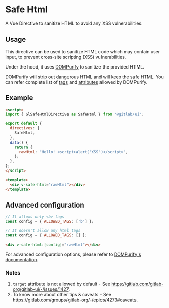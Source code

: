 # Safe Html

A Vue Directive to sanitize HTML to avoid any XSS vulnerabilities.

<!-- STORY -->

## Usage

This directive can be used to sanitize HTML code which may contain user input, to prevent cross-site scripting (XSS) vulnerabilities.

Under the hood, it uses [DOMPurify](https://github.com/cure53/DOMPurify) to sanitize the provided HTML.

DOMPurify will strip out dangerous HTML and will keep the safe HTML. You can refer complete list of [tags][1] and [attributes][2] allowed by DOMPurify.

[1]: https://github.com/cure53/DOMPurify/blob/main/src/tags.js
[2]: https://github.com/cure53/DOMPurify/blob/main/src/attrs.js

## Example

```html
<script>
import { GlSafeHtmlDirective as SafeHtml } from '@gitlab/ui';

export default {
  directives: {
    SafeHtml,
  },
  data() {
    return {
      rawHtml: "Hello! <script>alert('XSS')</script>",
    };
  },
};
</script>

<template>
  <div v-safe-html="rawHtml"></div>
</template>
```

## Advanced configuration

```js
// It allows only <b> tags
const config = { ALLOWED_TAGS: ['b'] };

// It doesn't allow any html tags
const config = { ALLOWED_TAGS: [] };
```

```html
<div v-safe-html:[config]="rawHtml"></div>
```

For advanced configuration options, please refer to [DOMPurify's documentation](https://github.com/cure53/DOMPurify#can-i-configure-dompurify).

### Notes

1. `target` attribute is not allowed by default - See <https://gitlab.com/gitlab-org/gitlab-ui/-/issues/1427>.
1. To know more about other tips & caveats - See <https://gitlab.com/groups/gitlab-org/-/epics/4273#caveats>.
